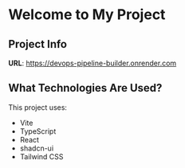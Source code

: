 # Welcome to My Project

## Project Info

**URL**: https://devops-pipeline-builder.onrender.com


## What Technologies Are Used?

This project uses:

- Vite
- TypeScript
- React
- shadcn-ui
- Tailwind CSS
